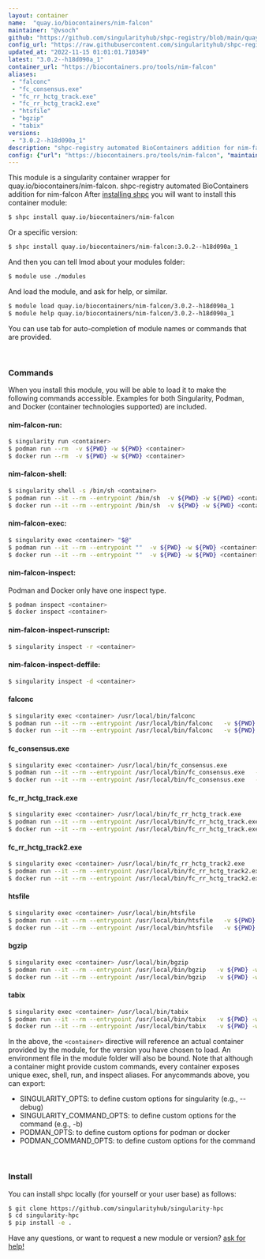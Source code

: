 ```yaml
---
layout: container
name:  "quay.io/biocontainers/nim-falcon"
maintainer: "@vsoch"
github: "https://github.com/singularityhub/shpc-registry/blob/main/quay.io/biocontainers/nim-falcon/container.yaml"
config_url: "https://raw.githubusercontent.com/singularityhub/shpc-registry/main/quay.io/biocontainers/nim-falcon/container.yaml"
updated_at: "2022-11-15 01:01:01.710349"
latest: "3.0.2--h18d090a_1"
container_url: "https://biocontainers.pro/tools/nim-falcon"
aliases:
 - "falconc"
 - "fc_consensus.exe"
 - "fc_rr_hctg_track.exe"
 - "fc_rr_hctg_track2.exe"
 - "htsfile"
 - "bgzip"
 - "tabix"
versions:
 - "3.0.2--h18d090a_1"
description: "shpc-registry automated BioContainers addition for nim-falcon"
config: {"url": "https://biocontainers.pro/tools/nim-falcon", "maintainer": "@vsoch", "description": "shpc-registry automated BioContainers addition for nim-falcon", "latest": {"3.0.2--h18d090a_1": "sha256:c31482c31b6c24d54e67875be8da35f328897ccea22542cc5335ed4376cfe348"}, "tags": {"3.0.2--h18d090a_1": "sha256:c31482c31b6c24d54e67875be8da35f328897ccea22542cc5335ed4376cfe348"}, "docker": "quay.io/biocontainers/nim-falcon", "aliases": {"falconc": "/usr/local/bin/falconc", "fc_consensus.exe": "/usr/local/bin/fc_consensus.exe", "fc_rr_hctg_track.exe": "/usr/local/bin/fc_rr_hctg_track.exe", "fc_rr_hctg_track2.exe": "/usr/local/bin/fc_rr_hctg_track2.exe", "htsfile": "/usr/local/bin/htsfile", "bgzip": "/usr/local/bin/bgzip", "tabix": "/usr/local/bin/tabix"}}
---
```


This module is a singularity container wrapper for quay.io/biocontainers/nim-falcon.
shpc-registry automated BioContainers addition for nim-falcon
After [installing shpc](#install) you will want to install this container module:


```bash
$ shpc install quay.io/biocontainers/nim-falcon
```

Or a specific version:

```bash
$ shpc install quay.io/biocontainers/nim-falcon:3.0.2--h18d090a_1
```

And then you can tell lmod about your modules folder:

```bash
$ module use ./modules
```

And load the module, and ask for help, or similar.

```bash
$ module load quay.io/biocontainers/nim-falcon/3.0.2--h18d090a_1
$ module help quay.io/biocontainers/nim-falcon/3.0.2--h18d090a_1
```

You can use tab for auto-completion of module names or commands that are provided.

<br>

### Commands

When you install this module, you will be able to load it to make the following commands accessible.
Examples for both Singularity, Podman, and Docker (container technologies supported) are included.

#### nim-falcon-run:

```bash
$ singularity run <container>
$ podman run --rm  -v ${PWD} -w ${PWD} <container>
$ docker run --rm  -v ${PWD} -w ${PWD} <container>
```

#### nim-falcon-shell:

```bash
$ singularity shell -s /bin/sh <container>
$ podman run --it --rm --entrypoint /bin/sh  -v ${PWD} -w ${PWD} <container>
$ docker run --it --rm --entrypoint /bin/sh  -v ${PWD} -w ${PWD} <container>
```

#### nim-falcon-exec:

```bash
$ singularity exec <container> "$@"
$ podman run --it --rm --entrypoint ""  -v ${PWD} -w ${PWD} <container> "$@"
$ docker run --it --rm --entrypoint ""  -v ${PWD} -w ${PWD} <container> "$@"
```

#### nim-falcon-inspect:

Podman and Docker only have one inspect type.

```bash
$ podman inspect <container>
$ docker inspect <container>
```

#### nim-falcon-inspect-runscript:

```bash
$ singularity inspect -r <container>
```

#### nim-falcon-inspect-deffile:

```bash
$ singularity inspect -d <container>
```


#### falconc

```bash
$ singularity exec <container> /usr/local/bin/falconc
$ podman run --it --rm --entrypoint /usr/local/bin/falconc   -v ${PWD} -w ${PWD} <container> -c " $@"
$ docker run --it --rm --entrypoint /usr/local/bin/falconc   -v ${PWD} -w ${PWD} <container> -c " $@"
```


#### fc_consensus.exe

```bash
$ singularity exec <container> /usr/local/bin/fc_consensus.exe
$ podman run --it --rm --entrypoint /usr/local/bin/fc_consensus.exe   -v ${PWD} -w ${PWD} <container> -c " $@"
$ docker run --it --rm --entrypoint /usr/local/bin/fc_consensus.exe   -v ${PWD} -w ${PWD} <container> -c " $@"
```


#### fc_rr_hctg_track.exe

```bash
$ singularity exec <container> /usr/local/bin/fc_rr_hctg_track.exe
$ podman run --it --rm --entrypoint /usr/local/bin/fc_rr_hctg_track.exe   -v ${PWD} -w ${PWD} <container> -c " $@"
$ docker run --it --rm --entrypoint /usr/local/bin/fc_rr_hctg_track.exe   -v ${PWD} -w ${PWD} <container> -c " $@"
```


#### fc_rr_hctg_track2.exe

```bash
$ singularity exec <container> /usr/local/bin/fc_rr_hctg_track2.exe
$ podman run --it --rm --entrypoint /usr/local/bin/fc_rr_hctg_track2.exe   -v ${PWD} -w ${PWD} <container> -c " $@"
$ docker run --it --rm --entrypoint /usr/local/bin/fc_rr_hctg_track2.exe   -v ${PWD} -w ${PWD} <container> -c " $@"
```


#### htsfile

```bash
$ singularity exec <container> /usr/local/bin/htsfile
$ podman run --it --rm --entrypoint /usr/local/bin/htsfile   -v ${PWD} -w ${PWD} <container> -c " $@"
$ docker run --it --rm --entrypoint /usr/local/bin/htsfile   -v ${PWD} -w ${PWD} <container> -c " $@"
```


#### bgzip

```bash
$ singularity exec <container> /usr/local/bin/bgzip
$ podman run --it --rm --entrypoint /usr/local/bin/bgzip   -v ${PWD} -w ${PWD} <container> -c " $@"
$ docker run --it --rm --entrypoint /usr/local/bin/bgzip   -v ${PWD} -w ${PWD} <container> -c " $@"
```


#### tabix

```bash
$ singularity exec <container> /usr/local/bin/tabix
$ podman run --it --rm --entrypoint /usr/local/bin/tabix   -v ${PWD} -w ${PWD} <container> -c " $@"
$ docker run --it --rm --entrypoint /usr/local/bin/tabix   -v ${PWD} -w ${PWD} <container> -c " $@"
```



In the above, the `<container>` directive will reference an actual container provided
by the module, for the version you have chosen to load. An environment file in the
module folder will also be bound. Note that although a container
might provide custom commands, every container exposes unique exec, shell, run, and
inspect aliases. For anycommands above, you can export:

 - SINGULARITY_OPTS: to define custom options for singularity (e.g., --debug)
 - SINGULARITY_COMMAND_OPTS: to define custom options for the command (e.g., -b)
 - PODMAN_OPTS: to define custom options for podman or docker
 - PODMAN_COMMAND_OPTS: to define custom options for the command

<br>

### Install

You can install shpc locally (for yourself or your user base) as follows:

```bash
$ git clone https://github.com/singularityhub/singularity-hpc
$ cd singularity-hpc
$ pip install -e .
```

Have any questions, or want to request a new module or version? [ask for help!](https://github.com/singularityhub/singularity-hpc/issues)